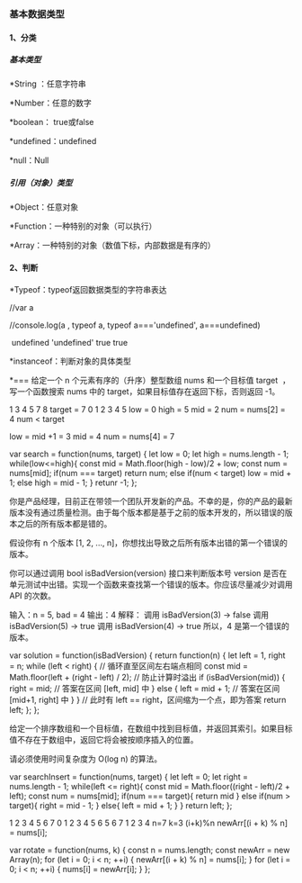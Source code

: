 ### 基本数据类型

#### 1、分类

##### 基本类型

*String ：任意字符串

*Number：任意的数字

*boolean： true或false

*undefined：undefined

*null：Null

##### 引用（对象）类型

*Object：任意对象

*Function：一种特别的对象（可以执行）

*Array：一种特别的对象（数值下标，内部数据是有序的）

#### 2、判断

*Typeof：typeof返回数据类型的字符串表达

//var a

//console.log(a ,        typeof a,         typeof a==='undefined',      a===undefined)

​      	undefined         'undefined'   true											true

*instanceof：判断对象的具体类型

*===
给定一个 n 个元素有序的（升序）整型数组 nums 和一个目标值 target  ，写一个函数搜索 nums 中的 target，如果目标值存在返回下标，否则返回 -1。


1 3 4 5 7 8
target = 7
0 1 2 3 4 5
low = 0
high = 5
mid = 2
num = nums[2] = 4
num < target

low = mid +1 = 3
mid = 4
num = nums[4] = 7



var search = function(nums, target) {
    let low = 0;
    let high = nums.length - 1;
    while(low<=high){
        const mid = Math.floor(high - low)/2 + low;
        const num = nums[mid];
        if(num === target)
        return num;
        else if(num < target)
        low = mid + 1;
        else
        high = mid - 1;
    }
    retunr -1;
};

你是产品经理，目前正在带领一个团队开发新的产品。不幸的是，你的产品的最新版本没有通过质量检测。由于每个版本都是基于之前的版本开发的，所以错误的版本之后的所有版本都是错的。

假设你有 n 个版本 [1, 2, ..., n]，你想找出导致之后所有版本出错的第一个错误的版本。

你可以通过调用 bool isBadVersion(version) 接口来判断版本号 version 是否在单元测试中出错。实现一个函数来查找第一个错误的版本。你应该尽量减少对调用 API 的次数。
	
输入：n = 5, bad = 4
输出：4
解释：
调用 isBadVersion(3) -> false 
调用 isBadVersion(5) -> true 
调用 isBadVersion(4) -> true
所以，4 是第一个错误的版本。


var solution = function(isBadVersion) {
    return function(n) {
        let left = 1, right = n;
        while (left < right) { // 循环直至区间左右端点相同
            const mid = Math.floor(left + (right - left) / 2); // 防止计算时溢出
            if (isBadVersion(mid)) {
                right = mid; // 答案在区间 [left, mid] 中
            } else {
                left = mid + 1; // 答案在区间 [mid+1, right] 中
            }
        }
        // 此时有 left == right，区间缩为一个点，即为答案
        return left;
    };
};


给定一个排序数组和一个目标值，在数组中找到目标值，并返回其索引。如果目标值不存在于数组中，返回它将会被按顺序插入的位置。

请必须使用时间复杂度为 O(log n) 的算法。

var searchInsert = function(nums, target) {
        let left = 0;
        let right = nums.length - 1;
        while(left <= right){
            const mid = Math.floor((right - left)/2 + left);
            const num = nums[mid];
            if(num === target){
                return mid
            }
            else if(num > target){
                right = mid - 1;
            }
            else{
                left = mid + 1;
            }
        }
        return left;
};


 1 2 3 4 5 6 7 
 0 1 2 3 4 5 6 
 5 6 7 1 2 3 4 
 n=7
 k=3
 (i+k)%n
 newArr[(i + k) % n] = nums[i];

var rotate = function(nums, k) {
    const n = nums.length;
    const newArr = new Array(n);
    for (let i = 0; i < n; ++i) {
        newArr[(i + k) % n] = nums[i];
    }
    for (let i = 0; i < n; ++i) {
        nums[i] = newArr[i];
    }
};



